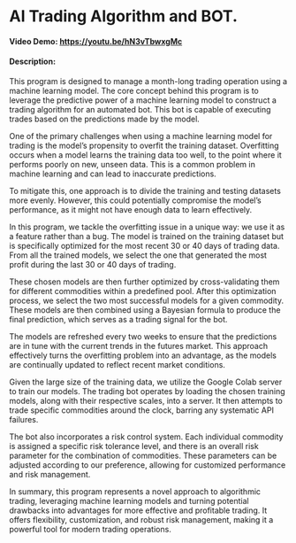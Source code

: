 # AI Trading Algorithm and BOT.
#### Video Demo:  <https://youtu.be/hN3vTbwxgMc>
#### Description:

This program is designed to manage a month-long trading operation using a machine learning model. The core concept behind this program is to leverage the predictive power of a machine learning model to construct a trading algorithm for an automated bot. This bot is capable of executing trades based on the predictions made by the model.

One of the primary challenges when using a machine learning model for trading is the model’s propensity to overfit the training dataset. Overfitting occurs when a model learns the training data too well, to the point where it performs poorly on new, unseen data. This is a common problem in machine learning and can lead to inaccurate predictions.

To mitigate this, one approach is to divide the training and testing datasets more evenly. However, this could potentially compromise the model’s performance, as it might not have enough data to learn effectively.


In this program, we tackle the overfitting issue in a unique way: we use it as a feature rather than a bug. The model is trained on the training dataset but is specifically optimized for the most recent 30 or 40 days of trading data. From all the trained models, we select the one that generated the most profit during the last 30 or 40 days of trading.

These chosen models are then further optimized by cross-validating them for different commodities within a predefined pool. After this optimization process, we select the two most successful models for a given commodity. These models are then combined using a Bayesian formula to produce the final prediction, which serves as a trading signal for the bot.

The models are refreshed every two weeks to ensure that the predictions are in tune with the current trends in the futures market. This approach effectively turns the overfitting problem into an advantage, as the models are continually updated to reflect recent market conditions.

Given the large size of the training data, we utilize the Google Colab server to train our models. The trading bot operates by loading the chosen training models, along with their respective scales, into a server. It then attempts to trade specific commodities around the clock, barring any systematic API failures.

The bot also incorporates a risk control system. Each individual commodity is assigned a specific risk tolerance level, and there is an overall risk parameter for the combination of commodities. These parameters can be adjusted according to our preference, allowing for customized performance and risk management.

In summary, this program represents a novel approach to algorithmic trading, leveraging machine learning models and turning potential drawbacks into advantages for more effective and profitable trading. It offers flexibility, customization, and robust risk management, making it a powerful tool for modern trading operations.
